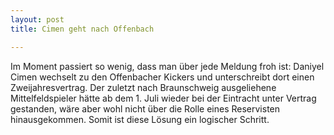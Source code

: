 ```yaml
---
layout: post
title: Cimen geht nach Offenbach

---
```


Im Moment passiert so wenig, dass man über jede Meldung froh ist: Daniyel Cimen wechselt zu den Offenbacher Kickers und unterschreibt dort einen Zweijahresvertrag. Der zuletzt nach Braunschweig ausgeliehene Mittelfeldspieler hätte ab dem 1. Juli wieder bei der Eintracht unter Vertrag gestanden, wäre aber wohl nicht über die Rolle eines Reservisten hinausgekommen. Somit ist diese Lösung ein logischer Schritt.


